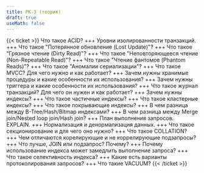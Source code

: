 ```yaml
---
title: РК-3 (теория)
draft: true
useMath: false
---
```

{{< ticket >}}
Что такое ACID?
+++
Уровни изолированности транзакций.
+++
Что такое "Потерянное обновление (Lost Update)"?
+++
Что такое "Грязное чтение (Dirty Read)"?
+++
Что такое "Неповторяющееся чтение (Non-Repeatable Read)"?
+++
Что такое "Чтение фантомов (Phantom Reads)"?
+++
Что такое "Аномалии сериализации"?
+++
Что такое MVCC? Для чего нужно и как работает?
+++
Зачем нужны хранимые процедуры и какие особенности их использования?
+++
Зачем нужны триггера и какие особенности их использования?
+++
Что такое журнал транзакций? Для чего он нужен и как работает?
+++
Зачем нужны индексы?
+++
Что такое частичные индексы?
+++
Что такое кластерные индексы?
+++
Что такое покрывающие индексы?
+++
В чем разница между B-Tree/Hash/Bitmap индексами?
+++
В чем разница между Merge join/Nested loop join/Hash join?
+++
План выполнения запросов. EXPLAIN.
+++
Нормализация и денормализация данных.
+++
Что такое секционирование и для чего оно нужно?
+++
Что такое COLLATION?
+++
Чем отличаются корелирующие и не коррелирующие подзапросы?
+++
Что лучше, JOIN или подзапрос? Почему?
+++
Почему использование индекса может замедлить выполнение запроса?
+++
Что такое селективность индекса?
+++
Какие есть варианты протоколирования запросов?
+++
Что такие VACUUM?
{{< /ticket >}}
